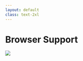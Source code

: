 ```yaml
---
layout: default
class: text-2xl
---
```


# Browser Support

<img src="/images/units-99.png" class="mt-5 h-90 m-auto max-w-full" />
